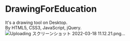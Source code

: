 # DrawingForEducation
It's a drawing tool on Desktop.
<br>
By HTML5, CSS3, JavaScript, jQuery.
<br>
![Uploading スクリーンショット 2022-03-18 11.12.21.png…]()
